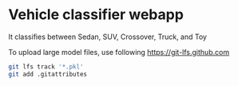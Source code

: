 # Vehicle classifier webapp
It classifies between Sedan, SUV, Crossover, Truck, and Toy

To upload large model files, use following
https://git-lfs.github.com
```bash
git lfs track '*.pkl'
git add .gitattributes
```
